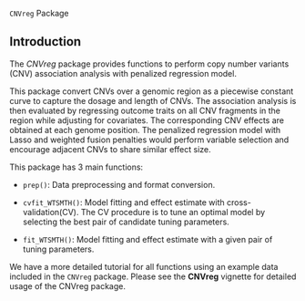 
 `CNVreg` Package


## Introduction

The *CNVreg* package provides functions to perform copy number variants (CNV) association analysis with penalized regression model. 

This package convert CNVs over a genomic region as a piecewise constant curve to capture the dosage and length of CNVs. The association analysis is then evaluated by regressing outcome traits on all CNV fragments in the region while adjusting for covariates. The corresponding CNV effects are obtained at each genome position. The penalized regression model with Lasso and weighted fusion penalties would perform variable selection and encourage adjacent CNVs to share similar effect size.

This package has 3 main functions: 

* `prep()`: Data preprocessing and format conversion.

* `cvfit_WTSMTH()`: Model fitting and effect estimate with cross-validation(CV). The CV procedure is to tune an optimal model by selecting the best pair of candidate tuning parameters.

* `fit_WTSMTH()`: Model fitting and effect estimate with a given pair of tuning parameters. 


We have a more detailed tutorial for all functions using an example data included in the `CNVreg` package. 
Please see the **CNVreg** vignette for detailed usage of the CNVreg package.
